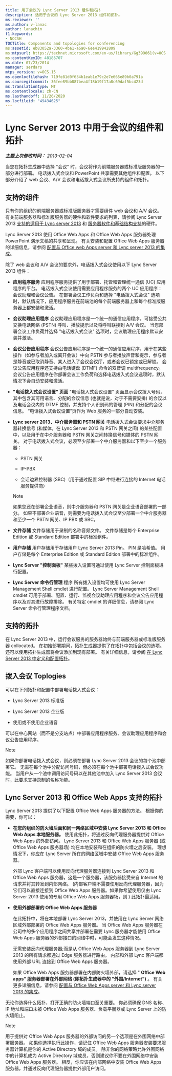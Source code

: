 ```yaml
---
title: 用于会议的 Lync Server 2013 组件和拓扑
description: 适用于会议的 Lync Server 2013 组件和拓扑。
ms.reviewer: ''
ms.author: v-lanac
author: lanachin
f1.keywords:
- NOCSH
TOCTitle: Components and topologies for conferencing
ms:assetid: eb83052a-3360-4ba1-a6a0-6ee419942809
ms:mtpsurl: https://technet.microsoft.com/en-us/library/Gg399061(v=OCS.15)
ms:contentKeyID: 48185707
ms.date: 07/23/2014
manager: serdars
mtps_version: v=OCS.15
ms.openlocfilehash: 719fe81d0f634b1eab1e79c2e7e665e89b0a791a
ms.sourcegitcommit: 36fee89bb887bea4f18b19f17a8c69daf5bc423d
ms.translationtype: MT
ms.contentlocale: zh-CN
ms.lasthandoff: 11/26/2020
ms.locfileid: "49434625"
---
```

# <a name="components-and-topologies-for-conferencing-in-lync-server-2013"></a>Lync Server 2013 中用于会议的组件和拓扑

<div data-xmlns="http://www.w3.org/1999/xhtml">

<div class="topic" data-xmlns="http://www.w3.org/1999/xhtml" data-msxsl="urn:schemas-microsoft-com:xslt" data-cs="https://msdn.microsoft.com/">

<div data-asp="https://msdn2.microsoft.com/asp">



</div>

<div id="mainSection">

<div id="mainBody">

<span> </span>

_**主题上次修改时间：** 2013-02-04_

当您在拓扑生成器中选择 "会议" 时，会议将作为前端服务器或标准版服务器的一部分进行部署。 电话拨入式会议和 PowerPoint 共享需要其他组件和配置。 以下部分介绍了 web 会议、A/V 会议和电话拨入式会议所支持的组件和拓扑。

<div>

## <a name="supported-components"></a>支持的组件

只有你的组织的前端服务器或标准版服务器才需要组件 web 会议和 A/V 会议。 有关前端服务器和标准版服务器的硬件和软件要求的列表，请参阅 Lync Server 2013 [支持的适用于 Lync server 2013](lync-server-2013-supported-hardware.md) 和 [服务器软件和基础结构支持](lync-server-2013-server-software-and-infrastructure-support.md)的硬件。

Lync Server 2013 使用 Office Web Apps 和 Office Web Apps 服务器处理 PowerPoint 演示文稿的共享和呈现。 有关安装和配置 Office Web Apps 服务器的详细信息，请参阅 [配置与 Office web Apps server 和 Lync server 2013 的集成](lync-server-2013-enabling-office-web-apps-server-and-lync-server-2013.md)。

除了 web 会议和 A/V 会议的要求外，电话拨入式会议使用以下 Lync Server 2013 组件：

  - **应用程序服务**   应用程序服务提供了用于部署、托管和管理统一通信 (UC) 应用程序的平台。 电话拨入式会议使用需要应用程序服务的两个 UC 应用程序：会议助理和会议公告。 在部署会议工作负荷和选择 "电话拨入式会议" 选项时，默认情况下，应用程序服务在前端池的每个前端服务器上和每个标准版服务器上都安装和激活。

  - **会议助理应用程序**   会议助理应用程序是一个统一的通信应用程序，可接受公共交换电话网络 (PSTN) 呼叫、播放提示以及将呼叫联接到 A/V 会议。 当您部署会议工作负荷并选择 "电话拨入式会议" 选项时，会议助理应用程序默认安装并激活。

  - **会议公告应用程序**   会议公告应用程序是一个统一的通信应用程序，用于在某些操作（如参与者加入或离开会议）中向 PSTN 参与者播放声音和提示，参与者是静音或已取消静音、某人进入了会议会议厅，或者会议已锁定或已解锁。 会议公告应用程序还支持由电话键盘 (DTMF) 命令的双音调 multifrequency。 会议公告应用程序在你部署会议工作负荷和选择电话拨入式会议选项时，默认情况下会自动安装和激活。

  - **"电话拨入式会议设置" 页面**   "电话拨入式会议设置" 页面显示会议拨入号码，其中包含其可用语言、分配的会议信息 (也就是说，对于不需要安排) 的会议以及电话会议内的 DTMF 控制，并支持个人识别码的管理 (PIN) 和分配的会议信息。 “电话拨入式会议设置”页作为 Web 服务的一部分自动安装。

  - **Lync server 2013、中介服务器和 PSTN 网关**   电话拨入式会议要求中介服务器转换信号 (和媒体，在 Lync Server 2013 和 PSTN 网关之间) 的某些配置中，以及用于在中介服务器和 PSTN 网关之间转换信号和媒体的 PSTN 网关。 对于电话拨入式会议，必须至少部署一个中介服务器和以下至少一个服务器：
    
      - PSTN 网关
    
      - IP-PBX
    
      - 会话边界控制器 (SBC)（用于通过配置 SIP 中继进行连接的 Internet 电话服务提供商）
    
    <div>
    

    > [!NOTE]  
    > 如果您还在部署企业语音，则中介服务器和 PSTN 网关是企业语音部署的一部分。 如果不部署企业语音，则需要为电话拨入式会议至少部署一个中介服务器和至少一个 PSTN 网关、IP PBX 或 SBC。

    
    </div>

  - **文件存储**   文件存储用于录制的名称音频文件。 文件存储是每个 Enterprise Edition 或 Standard Edition 部署中的标准组件。

  - **用户存储**   用户存储用于存储用户 Lync Server 2013 Pin。 PIN 是哈希值。 用户存储是每个 Enterprise Edition 或 Standard Edition 部署中的标准组件。

  - **Lync Server "控制面板"**   某些拨入设置可通过使用 Lync Server 控制面板进行配置。

  - **Lync Server 命令行管理**   程序  所有拨入设置均可使用 Lync Server Management Shell cmdlet 进行配置。 Lync Server Management Shell cmdlet 可用于部署、配置、运行、监视会议助理应用程序和会议公告应用程序以及对其进行故障排除。 有关特定 cmdlet 的详细信息，请参阅 Lync Server 命令行管理程序文档。

</div>

<div>

## <a name="supported-topologies"></a>支持的拓扑

在 Lync Server 2013 中，运行会议服务的服务器始终与前端服务器或标准版服务器 collocated。 在初始部署期间，拓扑生成器提供了在拓扑中包括会议的选项。 还可以使用拓扑生成器将会议添加到现有部署。 有关详细信息，请参阅 [在 Lync Server 2013 中定义和配置拓扑](lync-server-2013-defining-and-configuring-the-topology.md)。

<div>

## <a name="dial-in-conferencing-toplogies"></a>拨入会议 Toplogies

可以在下列拓扑和配置中部署电话拨入式会议：

  - Lync Server 2013 标准版

  - Lync Server 2013 企业版

  - 使用或不使用企业语音

可以在中心网站（而不是分支站点）中部署应用程序服务、会议助理应用程序和会议公告应用程序。

<div>


> [!NOTE]  
> 如果你部署电话拨入式会议，则必须在部署 Lync Server 2013 会议的每个池中部署它。 无需在每个池中分配访问号码，但必须在每个池中部署电话拨入式会议功能。 当用户从一个池中调用访问号码以在其他池中加入 Lync Server 2013 会议时，此要求支持录制的名称功能。



</div>

</div>

<div>

## <a name="supported-topologies-for-lync-server-2013-and-office-web-apps"></a>Lync Server 2013 和 Office Web Apps 支持的拓扑

Lync Server 2013 提供了以下配置 Office Web Apps 服务器的方法。 根据你的需要，你可以：

  - **在您的组织的防火墙后面和同一网络区域中安装 Lync Server 2013 和 Office Web Apps 本地服务器。** 使用此拓扑，将通过反向代理服务器提供对 Office Web Apps 的外部访问。 Lync Server 2013 和 Office Web Apps 服务器 (或 Office Web Apps 服务器场) 均在本地安装和在组织的防火墙之后安装。 理想情况下，你应在 Lync Server 所在的网络区域中安装 Office Web Apps 服务器。
    
    外部 Lync 客户端可以使用反向代理服务器连接到 Lync Server 2013 和 Office Web Apps 服务器，这是一个服务器，该服务器接受来自 Internet 的请求并将其转发到内部网络。  (内部客户端不需要使用反向代理服务器，因为它们可以直接连接到 Office Web Apps 服务器。如果你希望使用仅由 Lync Server 2013 使用的专用 Office Web Apps 服务器场，则 ) 此拓扑最适用。

  - **使用外部部署的 Office Web Apps 服务器**
    
    在此拓扑中，将在本地部署 Lync Server 2013，并使用在 Lync Server 网络区域外部部署的 Office Web Apps 服务器。 当 Office Web Apps 服务器在公司中的多个应用程序之间共享并部署在需要 Lync 服务器才能使用 Office Web Apps 服务器的外部接口的网络中时，可能会发生这种情况。
    
    无需安装反向代理服务器;而是从 Office Web Apps 服务器到 Lync Server 2013 的所有请求都通过 Edge 服务器进行路由。 内部和外部 Lync 客户端都使用外部 URL 连接到 Office Web Apps 服务器。
    
    如果 Office Web Apps 服务器部署在内部防火墙外部，请选择 " **Office Web apps" 服务器部署在外部网络 (即拓扑生成器中的 "外围/Internet")** 。 有关更多详细信息，请参阅 [配置与 Office Web Apps server 和 Lync server 2013 的集成](lync-server-2013-enabling-office-web-apps-server-and-lync-server-2013.md)。

无论你选择什么拓扑，打开正确的防火墙端口至关重要。 你必须确保 DNS 名称、IP 地址和端口未被 Office Web Apps 服务器、负载平衡器或 Lync Server 上的防火墙阻止。

<div>


> [!NOTE]  
> 用于提供对 Office Web Apps 服务器的外部访问的另一个选项是在外围网络中部署服务器。 如果你选择执行此操作，请记住 Office Web Apps 服务器安装要求服务器计算机是你的 Active Directory 域的成员。 除非你的网络策略允许外围网络中的计算机成为 Active Directory 域成员，否则建议你不要在外围网络中安装 Office Web Apps 服务器。 相反，你应该在内部网络中安装 Office Web Apps 服务器，并通过反向代理服务器提供外部用户访问。



</div>

</div>

</div>

</div>

<span> </span>

</div>

</div>

</div>

